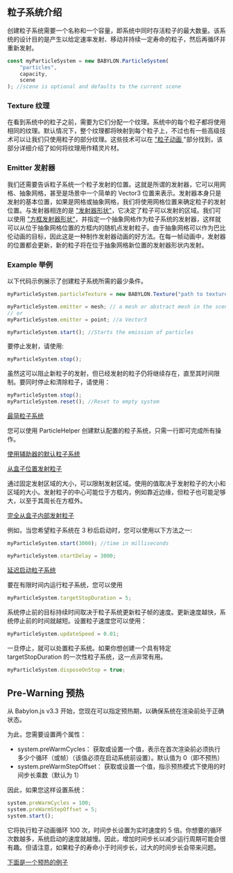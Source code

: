 ## 粒子系统介绍

创建粒子系统需要一个名称和一个容量，即系统中同时存活粒子的最大数量。该系统的设计目的是产生以给定速率发射、移动并持续一定寿命的粒子，然后再循环并重新发射。

```javascript
const myParticleSystem = new BABYLON.ParticleSystem(
    "particles",
    capacity,
    scene
); //scene is optional and defaults to the current scene
```

### Texture 纹理

在看到系统中的粒子之前，需要为它们分配一个纹理。系统中的每个粒子都将使用相同的纹理。默认情况下，整个纹理都将映射到每个粒子上，不过也有一些高级技术可以让我们只使用粒子的部分纹理。这些技术可以在 ["粒子动画 ](https://doc.babylonjs.com/features/featuresDeepDive/particles/particle_system/animation)"部分找到，该部分详细介绍了如何将纹理用作精灵片材。

### Emitter 发射器

我们还需要告诉粒子系统一个粒子发射的位置。这就是所谓的发射器，它可以用网格、抽象网格，甚至是场景中一个简单的 Vector3 位置来表示。发射器本身只是发射的基本位置，如果是网格或抽象网格，我们将使用网格位置来确定粒子的发射位置。与发射器相连的是 ["发射器形状"](https://doc.babylonjs.com/features/featuresDeepDive/particles/particle_system/shape_emitters)，它决定了粒子可以发射的区域。我们可以使用 ["方框发射器形状"](https://doc.babylonjs.com/features/featuresDeepDive/particles/particle_system/shape_emitters#box-emitter)，并指定一个抽象网格作为粒子系统的发射器，这样就可以从位于抽象网格位置的方框内的随机点发射粒子。由于抽象网格可以作为巴比伦动画的目标，因此这是一种制作发射器动画的好方法。在每一帧动画中，发射器的位置都会更新，新的粒子将在位于抽象网格新位置的发射器形状内发射。

### Example 举例

以下代码示例展示了创建粒子系统所需的最少条件。

```javascript
myParticleSystem.particleTexture = new BABYLON.Texture("path to texture");

myParticleSystem.emitter = mesh; // a mesh or abstract mesh in the scene
// or
myParticleSystem.emitter = point; //a Vector3

myParticleSystem.start(); //Starts the emission of particles
```

要停止发射，请使用:

```javascript
myParticleSystem.stop();
```

虽然这可以阻止新粒子的发射，但已经发射的粒子仍将继续存在，直至其时间限制。要同时停止和清除粒子，请使用：

```javascript
myParticleSystem.stop();
myParticleSystem.reset(); //Reset to empty system
```

[最简粒子系统](https://playground.babylonjs.com/#0K3AQ2#3)

您可以使用 ParticleHelper 创建默认配置的粒子系统，只需一行即可完成所有操作。

[使用辅助器的默认粒子系统](https://playground.babylonjs.com/#0K3AQ2#4)

[从盒子位置发射粒子](https://playground.babylonjs.com/#0K3AQ2#5)

通过固定发射区域的大小，可以限制发射区域。使用的值取决于发射粒子的大小和区域的大小。发射粒子的中心可能位于方框内，例如靠近边缘，但粒子也可能足够大，以至于其周长在方框外。

[完全从盒子内部发射粒子](https://playground.babylonjs.com/#0K3AQ2#7)

例如，当您希望粒子系统在 3 秒后启动时，您可以使用以下方法之一:

```javascript
myParticleSystem.start(3000); //time in milliseconds

myParticleSystem.startDelay = 3000;
```

[延迟启动粒子系统](https://playground.babylonjs.com/#0K3AQ2#8)

要在有限时间内运行粒子系统，您可以使用

```javascript
myParticleSystem.targetStopDuration = 5;
```

系统停止前的目标持续时间取决于粒子系统更新粒子帧的速度。更新速度越快，系统停止前的时间就越短。设置粒子速度您可以使用：

```javascript
myParticleSystem.updateSpeed = 0.01;
```

一旦停止，就可以处置粒子系统。如果你想创建一个具有特定 targetStopDuration 的一次性粒子系统，这一点非常有用。

```javascript
myParticleSystem.disposeOnStop = true;
```

## Pre-Warning 预热

从 Babylon.js v3.3 开始，您现在可以指定预热期，以确保系统在渲染前处于正确状态。

为此，您需要设置两个属性：

-   system.preWarmCycles： 获取或设置一个值，表示在首次渲染前必须执行多少个循环（或帧）（该值必须在启动系统前设置）。默认值为 0（即不预热）
-   system.preWarmStepOffset： 获取或设置一个值，指示预热模式下使用的时间步长乘数（默认为 1）

因此，如果您这样设置系统：

```javascript
system.preWarmCycles = 100;
system.preWarmStepOffset = 5;
system.start();
```

它将执行粒子动画循环 100 次，时间步长设置为实时速度的 5 倍。你想要的循环次数越多，系统启动的速度就越慢。因此，增加时间步长以减少运行周期可能会很有趣。但请注意，如果粒子的寿命小于时间步长，过大的时间步长会带来问题。

[下面是一个预热的例子](https://playground.babylonjs.com/#MX2Z99#8)
